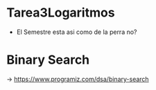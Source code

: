 # Tarea3Logaritmos

- El Semestre esta asi como de la perra no?

# Binary Search
-> https://www.programiz.com/dsa/binary-search
